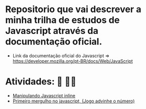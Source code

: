 # Repositorio que vai descrever a minha trilha de estudos de Javascript através da documentação oficial. 

- Link da documentação oficial do Javascript => https://developer.mozilla.org/pt-BR/docs/Web/JavaScript

# Atividades: :pencil: :man_technologist:

- [Manipulando Javascript inline](https://developer.mozilla.org/pt-BR/docs/Learn/JavaScript/First_steps/What_is_JavaScript#manipuladores_de_javascript_inline)
- [Primeiro mergulho no javascript, (Jogo advinhe o número)](https://developer.mozilla.org/pt-BR/docs/Learn/JavaScript/First_steps/A_first_splash)
